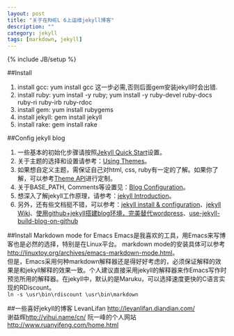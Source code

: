 ```yaml
---
layout: post
title: "关于在RHEL 6上运维jekyll博客"
description: ""
category: jekyll
tags: [markdown, jekyll]
---
```

{% include JB/setup %}

##Install

1. install gcc: yum install gcc 
   这一步必需,否则后面gem安装jekyll时会出错.
2. install ruby: yum install -y ruby; yum install -y ruby-devel ruby-docs ruby-ri ruby-irb ruby-rdoc 
3. install gem: yum install rubygems
4. install jekyll: gem install jekyll
5. install rake: gem install rake


##Config jekyll blog

1. 一些基本的初始化步骤请按照[Jekyll Quick Start](http://jekyllbootstrap.com/usage/index.html "starter")设置。
2. 关于主题的选择和设置请参考：[Using Themes](http://jekyllbootstrap.com/usage/jekyll-theming.html)。
3. 如果想自定义主题，需保证自己对html, css, ruby有一定的了解。如果你了解，可以参考[Theme API](http://jekyllbootstrap.com/api/theme-api.html)进行定制。
4. 关于BASE_PATH, Comments等设置见：[Blog Configuration](http://jekyllbootstrap.com/usage/blog-configuration.html)。
5. 想深入了解jekyll工作原理，请参考：[jekyll Introduction](http://jekyllbootstrap.com/lessons/jekyll-introduction.html)。
6. 另外，还有些文档挺不错，可以参考：[jekyll install & configuration](https://github.com/mojombo/jekyll/wiki/Install)、[jekyll Wiki](https://github.com/mojombo/jekyll/wiki)、[使用github+jekyll搭建blog环境，完美替代wordpress](http://www.heiniuhaha.com/lessons/2012/08/09/use-jekyll-build-blog/)、[use-jekyll-build-blog-on-github](http://hzmook.github.com/2012/07/01/use-jekyll-build-blog-on-github.html)



##Install Markdown mode for Emacs
Emacs是我喜欢的工具，用Emacs来写博客也是必然的选择，特别是在Linux平台。 
markdown mode的安装具体可以参考<http://linuxtoy.org/archives/emacs-markdown-mode.html>。  
但是，Emacs采用何种markdown解释器还是得好好考虑的，必须保证解释的效果是和jekyll解释的效果一致。个人建议直接采用jekyll的解释器来作Emacs写作时预览所用的解释器。在jekyll中，默认的是Maruku，可以选择速度更快的C语言实现的RDiscount。  
`ln -s \usr\bin\rdiscount \usr\bin\markdown`



##一些喜好jekyll的博客
LevanLifan <http://levanlifan.diandian.com/>  
谢益辉<http://yihui.name/cn/> 
阮一峰的个人网站 <http://www.ruanyifeng.com/home.html>
